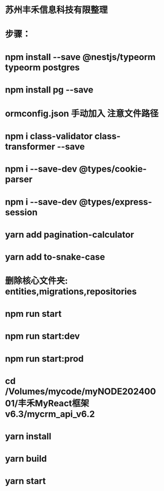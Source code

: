 
# 苏州丰禾信息科技有限整理
# 步骤：
# npm install --save @nestjs/typeorm typeorm postgres
# npm install pg --save
# ormconfig.json 手动加入 注意文件路径
# npm i class-validator class-transformer --save
# npm i --save-dev @types/cookie-parser
# npm i --save-dev @types/express-session
# yarn add pagination-calculator
# yarn add to-snake-case
# 删除核心文件夹: entities,migrations,repositories
# npm run start
# npm run start:dev
# npm run start:prod
# cd  /Volumes/mycode/myNODE20240001/丰禾MyReact框架v6.3/mycrm_api_v6.2
# yarn install
# yarn build
# yarn start